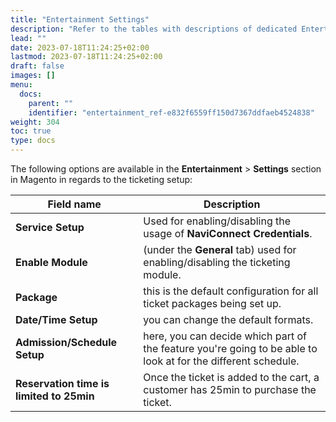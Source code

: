 ```yaml
---
title: "Entertainment Settings"
description: "Refer to the tables with descriptions of dedicated Entertainment Settings fields."
lead: ""
date: 2023-07-18T11:24:25+02:00
lastmod: 2023-07-18T11:24:25+02:00
draft: false
images: []
menu:
  docs:
    parent: ""
    identifier: "entertainment_ref-e832f6559ff150d7367ddfaeb4524838"
weight: 304
toc: true
type: docs
---
```


The following options are available in the **Entertainment** > **Settings** section in Magento in regards to the ticketing setup:

| Field name      | Description |
| ----------- | ----------- |
| **Service Setup** | Used for enabling/disabling the usage of **NaviConnect Credentials**. |
| **Enable Module** | (under the **General** tab) used for enabling/disabling the ticketing module. |
| **Package** | this is the default configuration for all ticket packages being set up. |
| **Date/Time Setup** | you can change the default formats. |
| **Admission/Schedule Setup** | here, you can decide which part of the feature you're going to be able to look at for the different schedule. | 
| **Reservation time is limited to 25min** | Once the ticket is added to the cart, a customer has 25min to purchase the ticket. | 